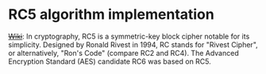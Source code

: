 # RC5 algorithm implementation

[~~Wiki~~](https://en.wikipedia.org/wiki/RC5):
In cryptography, RC5 is a symmetric-key block cipher notable for its simplicity. 
Designed by Ronald Rivest in 1994, RC stands for "Rivest Cipher", or alternatively, 
"Ron's Code" (compare RC2 and RC4). 
The Advanced Encryption Standard (AES) candidate RC6 was based on RC5. 
